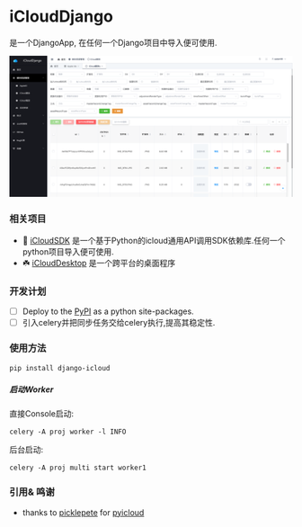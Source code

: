# iCloudDjango

是一个DjangoApp, 在任何一个Django项目中导入便可使用.

![](assets/preview.png)

### 相关项目

* 🚀 [iCloudSDK](https://github.com/Haoke98/iCloudSDK) 是一个基于Python的icloud通用API调用SDK依赖库.任何一个python项目导入便可使用.
* ☘️ [iCloudDesktop](https://github.com/Haoke98/iCloudDesktop) 是一个跨平台的桌面程序

### 开发计划

* [ ] Deploy to the [PyPI](pypi.org) as a python site-packages.
* [ ] 引入celery并把同步任务交给celery执行,提高其稳定性.

### 使用方法

```shell
pip install django-icloud
```
##### 启动Worker
直接Console启动:
```shell
celery -A proj worker -l INFO
```
后台启动:
```shell
celery -A proj multi start worker1
```
### 引用& 鸣谢

* thanks to [picklepete](https://github.com/picklepete) for [pyicloud](https://github.com/picklepete/pyicloud)
